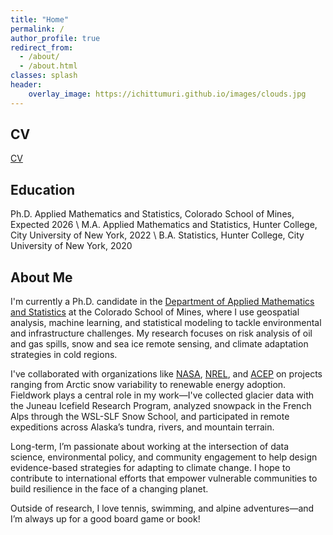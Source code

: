 ```yaml
---
title: "Home"
permalink: /
author_profile: true
redirect_from: 
  - /about/
  - /about.html
classes: splash
header:
    overlay_image: https://ichittumuri.github.io/images/clouds.jpg
---
```



CV
------
[CV](https://ichittumuri.github.io/files/Isabella_Chittumuri_CV_FULL.pdf)

Education
------
Ph.D. Applied Mathematics and Statistics, Colorado School of Mines, Expected 2026 \\
M.A. Applied Mathematics and Statistics, Hunter College, City University of New York, 2022 \\
B.A. Statistics, Hunter College, City University of New York, 2020 

About Me
------
I'm currently a Ph.D. candidate in the [Department of Applied Mathematics and Statistics](https://ams.mines.edu/) at the Colorado School of Mines, where I use geospatial analysis, machine learning, and statistical modeling to tackle environmental and infrastructure challenges. My research focuses on risk analysis of oil and gas spills, snow and sea ice remote sensing, and climate adaptation strategies in cold regions.

I've collaborated with organizations like [NASA](https://appliedsciences.nasa.gov/what-we-do/capacity-building/develop), [NREL](https://www.nrel.gov/), and [ACEP](https://www.uaf.edu/acep/) on projects ranging from Arctic snow variability to renewable energy adoption. Fieldwork plays a central role in my work—I've collected glacier data with the Juneau Icefield Research Program, analyzed snowpack in the French Alps through the WSL-SLF Snow School, and participated in remote expeditions across Alaska’s tundra, rivers, and mountain terrain.

Long-term, I’m passionate about working at the intersection of data science, environmental policy, and community engagement to help design evidence-based strategies for adapting to climate change. I hope to contribute to international efforts that empower vulnerable communities to build resilience in the face of a changing planet.

Outside of research, I love tennis, swimming, and alpine adventures—and I’m always up for a good board game or book!